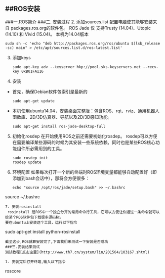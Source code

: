 
##ROS安装
-----------
###一.ROS简介
###二. 安装过程
2. 添加sources.list
   配置电脑使其能够安装来自 packages.ros.org的软件包。 ROS Jade 仅 支持Trusty (14.04)、Utopic (14.10) 和 Vivid (15.04)。
   本机为14.04版本
   
   ```
   sudo sh -c 'echo "deb http://packages.ros.org/ros/ubuntu $(lsb_release -sc) main" > /etc/apt/sources.list.d/ros-latest.list'
```
3. 添加keys

    ```
    sudo apt-key adv --keyserver hkp://pool.sks-keyservers.net --recv-key 0xB01FA116
    ```
    
4. 安装

* 首先，确保Debian软件包索引是最新的
  ```
  sudo apt-get update
  ```
  
* 本机使用ubuntu14.04，安装桌面完整版：包含ROS、rqt、rviz、通用机器人函数库、2D/3D仿真器、导航以及2D/3D感知功能。 
   ```
   sudo apt-get install ros-jade-desktop-full
   ```
5. 初始化rosdep
   在开始使用ROS之前还需要初始化rosdep。  rosdep可以方便在需要编译某些源码的时候为其安装一些系统依赖，同时也是某些ROS核心功能组件所必需用到的工具。 
   ```
   sudo rosdep init
   rosdep update
   
   ```
6. 环境配置
   如果每次打开一个新的终端时ROS环境变量都能够自动配置好（即添加到bash会话中），那将会方便很多： 
   ```
   echo "source /opt/ros/jade/setup.bash" >> ~/.bashrc
source ~/.bashrc

   ```
7. 安装rosinstall
    rosinstall 是ROS中一个独立分开的常用命令行工具，它可以方便让你通过一条命令就可以给某个ROS软件包下载很多源码树。 
 要在ubuntu上安装这个工具，运行以下指令
 ```
 sudo apt-get install python-rosinstall
 
 ```
 截至这步,ROS就算安装完了,下面我们来测试一下安装是否成功
###三.安装结果测试
测试教程[点击这里](http://www.th7.cn/system/lin/201504/103167.shtml)

1. 安装完后打开终端,输入以下指令
```
roscore
```

